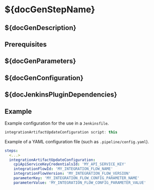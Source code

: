 # ${docGenStepName}

## ${docGenDescription}

## Prerequisites

## ${docGenParameters}

## ${docGenConfiguration}

## ${docJenkinsPluginDependencies}

## Example

Example configuration for the use in a `Jenkinsfile`.

```groovy
integrationArtifactUpdateConfiguration script: this
```

Example of a YAML configuration file (such as `.pipeline/config.yaml`).

```yaml
steps:
  <...>
  integrationArtifactUpdateConfiguration:
    cpiApiServiceKeyCredentialsId: 'MY_API_SERVICE_KEY'
    integrationFlowId: 'MY_INTEGRATION_FLOW_NAME'
    integrationFlowVersion: 'MY_INTEGRATION_FLOW_VERSION'
    parameterKey: 'MY_INTEGRATION_FLOW_CONFIG_PARAMETER_NAME'
    parameterValue: 'MY_INTEGRATION_FLOW_CONFIG_PARAMETER_VALUE'
```
